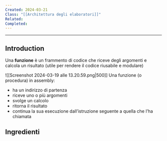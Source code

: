 ```yaml
---
Created: 2024-03-21
Class: "[[Architettura degli elaboratori]]"
Related: 
Completed:
---
```

---
## Introduction
Una **funzione** è un frammento di codice che riceve degli argomenti e calcola un risultato (utile per rendere il codice riusabile e modulare)

![[Screenshot 2024-03-19 alle 13.20.59.png|500]]
Una funzione (o procedura) in assembly:
- ha un indirizzo di partenza
- riceve uno o più argomenti
- svolge un calcolo
- ritorna il risultato
- continua la sua esecuzione dall’istruzione seguente a quella che l’ha chiamata

## Ingredienti

